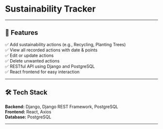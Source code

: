 
# **Sustainability Tracker**

---

## **📌 Features**  
✅ Add sustainability actions (e.g., Recycling, Planting Trees)  
✅ View all recorded actions with date & points  
✅ Edit or update actions  
✅ Delete unwanted actions  
✅ RESTful API using Django and PostgreSQL  
✅ React frontend for easy interaction  

---

## **🛠 Tech Stack**  
**Backend:** Django, Django REST Framework, PostgreSQL  
**Frontend:** React, Axios  
**Database:** PostgreSQL  

---
